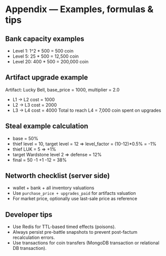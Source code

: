 # Appendix — Examples, formulas & tips

## Bank capacity examples

* Level 1: 1^2 * 500 = 500 coin
* Level 5: 25 * 500 = 12,500 coin
* Level 20: 400 * 500 = 200,000 coin

## Artifact upgrade example

Artifact: Lucky Bell, base_price = 1000, multiplier = 2.0

* L1 -> L2 cost = 1000
* L2 -> L3 cost = 2000
* L3 -> L4 cost = 4000
  Total to reach L4 = 7,000 coin spent on upgrades

## Steal example calculation

* base = 50%
* thief level = 10, target level = 12 => level_factor = (10-12)*0.5% = -1%
* thief LUK = 5 => +1%
* target Wardstone level 2 => defense = 12%
* final = 50 -1 +1 -12 = 38%

## Networth checklist (server side)

* wallet + bank + all inventory valuations
* Use `purchase_price + upgrades_paid` for artifacts valuation
* For market price, optionally use last-sale price as reference

## Developer tips

* Use Redis for TTL-based timed effects (poisons).
* Always persist pre-battle snapshots to prevent post-factum recalculation errors.
* Use transactions for coin transfers (MongoDB transaction or relational DB transaction).
